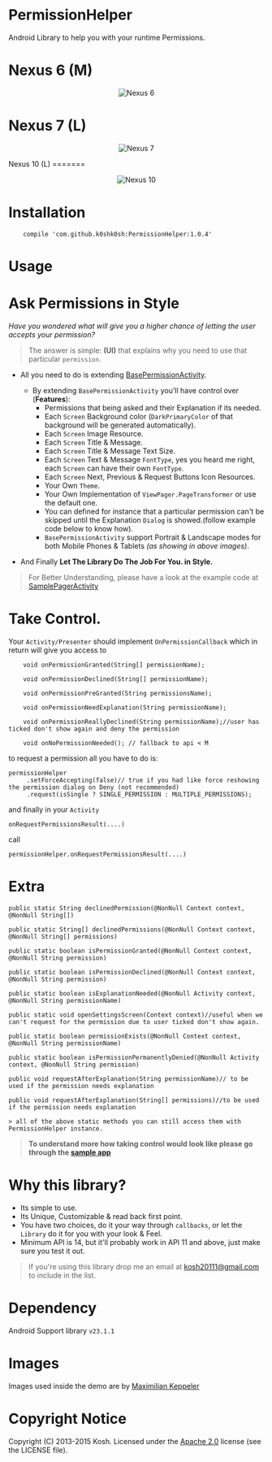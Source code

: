 # PermissionHelper
Android Library to help you with your runtime Permissions.

Nexus 6 (M)
=======
<p align="center">
<img alt="Nexus 6" src="https://github.com/k0shk0sh/PermissionHelper/blob/master/art/nexus6.jpg"/>
</p>

Nexus 7 (L)
=======
<p align="center">
<img alt="Nexus 7" src="https://github.com/k0shk0sh/PermissionHelper/blob/master/art/nexus7.jpg"/>
</p>
Nexus 10 (L)
=======
<p align="center">
<img alt="Nexus 10" src="https://github.com/k0shk0sh/PermissionHelper/blob/master/art/nexus10.jpg"/>
</p>


# Installation

```
    compile 'com.github.k0shk0sh:PermissionHelper:1.0.4'
```

Usage
=====

# Ask Permissions in Style

_Have you wondered what will give you a higher chance of letting the user accepts your permission?_

>The answer is simple: **(UI)** that explains why you need to use that particular `permission`. 

* All you need to do is extending <a href="https://github
.com/k0shk0sh/PermissionHelper/blob/master/permission/src/main/java/com/fastaccess/permission/base/activity/BasePermissionActivity
.java">BasePermissionActivity</a>. 

  * By extending `BasePermissionActivity` you'll have control over (**Features**): 
    * Permissions that being asked and their Explanation if its needed.
    * Each `Screen` Background color (`DarkPrimaryColor` of that background will be generated automatically).
    * Each `Screen` Image Resource. 
    * Each `Screen` Title & Message.
    * Each `Screen` Title & Message Text Size.
    * Each `Screen` Text & Message `FontType`, yes you heard me right, each `Screen` can have their own `FontType`.
    * Each `Screen` Next, Previous & Request Buttons Icon Resources. 
    * Your Own `Theme`.
    * Your Own Implementation of `ViewPager.PageTransformer` or use the default one. 
    * You can defined for instance that a particular permission can't be skipped until the Explanation `Dialog` is showed.(follow example code below
     to know 
    how).
    * `BasePermissionActivity` support Portrait & Landscape modes for both Mobile Phones & Tablets _(as showing in above images)_.
    
* And Finally **Let The Library Do The Job For You. in Style.**

> For Better Understanding, please have a look at the example code at <a href="https://github.com/k0shk0sh/PermissionHelper/blob/master/app/src/main/java/com/fastaccess/permission/sample/SamplePagerActivity.java">SamplePagerActivity</a>

# Take Control.

Your ```Activity/Presenter```  should implement ```OnPermissionCallback``` which in return will give you access to

```
    void onPermissionGranted(String[] permissionName);

    void onPermissionDeclined(String[] permissionName);

    void onPermissionPreGranted(String permissionsName);

    void onPermissionNeedExplanation(String permissionName);  
    
    void onPermissionReallyDeclined(String permissionName);//user has ticked don't show again and deny the permission

    void onNoPermissionNeeded(); // fallback to api < M
```

to request a permission all you have to do is:

```
permissionHelper
     .setForceAccepting(false)// true if you had like force reshowing the permission dialog on Deny (not recommended)
     .request(isSingle ? SINGLE_PERMISSION : MULTIPLE_PERMISSIONS);
```

and finally in your `Activity`
```
onRequestPermissionsResult(....)
``` 
call 
``` 
permissionHelper.onRequestPermissionsResult(....)
```

# Extra

```
public static String declinedPermission(@NonNull Context context, @NonNull String[])
```

```
public static String[] declinedPermissions(@NonNull Context context, @NonNull String[] permissions)
```

```
public static boolean isPermissionGranted(@NonNull Context context, @NonNull String permission)
```

```
public static boolean isPermissionDeclined(@NonNull Context context, @NonNull String permission)
```

```
public static boolean isExplanationNeeded(@NonNull Activity context, @NonNull String permissionName)
```

```
public static void openSettingsScreen(Context context)//useful when we can't request for the permission due to user ticked don't show again.
```

```
public static boolean permissionExists(@NonNull Context context, @NonNull String permissionName)
```

```
public static boolean isPermissionPermanentlyDenied(@NonNull Activity context, @NonNull String permission)
```

```
public void requestAfterExplanation(String permissionName)// to be used if the permission needs explanation
```

```
public void requestAfterExplanation(String[] permissions)//to be used if the permission needs explanation
```

```
> all of the above static methods you can still access them with PermissionHelper instance.
```



> **To understand more how taking control would look like please go through the <a href="https://github
.com/k0shk0sh/PermissionHelper/tree/master/app/src/main/java/com/fastaccess/permission/sample/SampleActivity.java">sample 
app</a>**

# Why this library?

* Its simple to use.
* Its Unique, Customizable & read back first point. 
* You have two choices, do it your way through `callbacks`, or let the `Library` do it for you with your look & Feel.
* Minimum API is 14, but it'll probably work in API 11 and above, just make sure you test it out.  

> If you're using this library drop me an email at kosh20111@gmail.com to include in the list.

# Dependency

Android Support library ```v23.1.1```


# Images

Images used inside the demo are by <a href="http://www.materialup.com/maxKeppeler">Maximilian Keppeler</a>

# Copyright Notice

Copyright (C) 2013-2015 Kosh.
Licensed under the [Apache 2.0](http://www.apache.org/licenses/LICENSE-2.0)
license (see the LICENSE file).